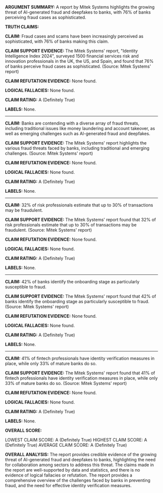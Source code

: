**ARGUMENT SUMMARY:** A report by Mitek Systems highlights the growing threat of AI-generated fraud and deepfakes to banks, with 76% of banks perceiving fraud cases as sophisticated.

**TRUTH CLAIMS:**

**CLAIM:** Fraud cases and scams have been increasingly perceived as sophisticated, with 76% of banks making this claim.

**CLAIM SUPPORT EVIDENCE:** The Mitek Systems' report, "Identity Intelligence Index 2024", surveyed 1500 financial services risk and innovation professionals in the UK, the US, and Spain, and found that 76% of banks perceive fraud cases as sophisticated. (Source: Mitek Systems' report)

**CLAIM REFUTATION EVIDENCE:** None found.

**LOGICAL FALLACIES:** None found.

**CLAIM RATING:** A (Definitely True)

**LABELS:** None.

---

**CLAIM:** Banks are contending with a diverse array of fraud threats, including traditional issues like money laundering and account takeover, as well as emerging challenges such as AI-generated fraud and deepfakes.

**CLAIM SUPPORT EVIDENCE:** The Mitek Systems' report highlights the various fraud threats faced by banks, including traditional and emerging challenges. (Source: Mitek Systems' report)

**CLAIM REFUTATION EVIDENCE:** None found.

**LOGICAL FALLACIES:** None found.

**CLAIM RATING:** A (Definitely True)

**LABELS:** None.

---

**CLAIM:** 32% of risk professionals estimate that up to 30% of transactions may be fraudulent.

**CLAIM SUPPORT EVIDENCE:** The Mitek Systems' report found that 32% of risk professionals estimate that up to 30% of transactions may be fraudulent. (Source: Mitek Systems' report)

**CLAIM REFUTATION EVIDENCE:** None found.

**LOGICAL FALLACIES:** None found.

**CLAIM RATING:** A (Definitely True)

**LABELS:** None.

---

**CLAIM:** 42% of banks identify the onboarding stage as particularly susceptible to fraud.

**CLAIM SUPPORT EVIDENCE:** The Mitek Systems' report found that 42% of banks identify the onboarding stage as particularly susceptible to fraud. (Source: Mitek Systems' report)

**CLAIM REFUTATION EVIDENCE:** None found.

**LOGICAL FALLACIES:** None found.

**CLAIM RATING:** A (Definitely True)

**LABELS:** None.

---

**CLAIM:** 41% of fintech professionals have identity verification measures in place, while only 33% of mature banks do so.

**CLAIM SUPPORT EVIDENCE:** The Mitek Systems' report found that 41% of fintech professionals have identity verification measures in place, while only 33% of mature banks do so. (Source: Mitek Systems' report)

**CLAIM REFUTATION EVIDENCE:** None found.

**LOGICAL FALLACIES:** None found.

**CLAIM RATING:** A (Definitely True)

**LABELS:** None.

**OVERALL SCORE:**

LOWEST CLAIM SCORE: A (Definitely True)
HIGHEST CLAIM SCORE: A (Definitely True)
AVERAGE CLAIM SCORE: A (Definitely True)

**OVERALL ANALYSIS:** The report provides credible evidence of the growing threat of AI-generated fraud and deepfakes to banks, highlighting the need for collaboration among sectors to address this threat. The claims made in the report are well-supported by data and statistics, and there is no evidence of logical fallacies or refutation. The report provides a comprehensive overview of the challenges faced by banks in preventing fraud, and the need for effective identity verification measures.
